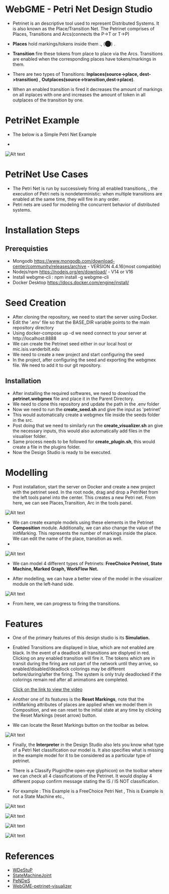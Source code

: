 # WebGME - Petri Net Design Studio

* Petrinet is an descriptive tool used to represent Distributed Systems. It is also known as the Place/Transition Net. The Petrinet comprises of Places, Transitions and Arcs(connects the P->T or T->P)

* **Places** hold markings/tokens inside them ., (⬤) . 

* **Transition** fire these tokens from place to place via the Arcs. Transitions are enabled when the corresponding places have tokens/markings in them.
* There are two types of Transitions: **Inplaces(source->place, dest->transition)** , **Outplaces(source->transition,dest->place)**.
* When an enabled transition is fired it decreases the amount of markings on all inplaces with one and
increases the amount of token in all outplaces of the transition by one.

# PetriNet Example

* The below is a Simple Petri Net Example
  
* 
![Alt text](images/9.png)


# PetriNet Use Cases
* The Petri Net is run by successively firing all enabled transitions, , the execution of Petri nets is nondeterministic: when multiple transitions are enabled at the same time, they will fire in any order. 
* Petri nets are used for modeling the concurrent behavior of distributed systems.

# Installation Steps
## Prerequisties

* Mongodb <https://www.mongodb.com/download-center/community/releases/archive> - VERSION 4.4.16(most compatible)
* Nodejs/npm <https://nodejs.org/en/download/> - V14 or V16
* Install webgme-cli : npm install -g webgme-cli
* Docker Desktop <https://docs.docker.com/engine/install/>

# Seed Creation

* After cloning the repository, we need to start the server using Docker.
* Edit the '.env' file so that the BASE_DIR variable points to the main repository directory
* Using docker-compose up -d we need connect to your server at http://localhost:8888
* We can create the Petrinet seed either in our local host or mic.isis.vanderbilt.edu
* We need to create a new project and start configuring the seed
* In the project, after configuring the seed and exporting the webgmex file. We need to add it to our git repository.

## Installation
* After installing the required softwares, we need to download the **petrinet.webgmex** file and place it in the Parent Directory. 
* We need to clone this repository and update the path in the .env folder
* Now we need to run the **create_seed.sh** and give the input as 'petrinet'
* This would automatically create a webgmex file inside the seeds folder in the src.
* Post doing that we need to similarly run the **create_visualizer.sh** an give the necessary inputs, this would also automatically add files in the visualiser folder.
* Same process needs to be followed for **create_plugin.sh**, this would create a file in the plugins folder.
* Now the Design Studio is ready to be executed.

# Modelling
* Post installation, start the server on Docker and create a new project with the petrinet seed. In the root node, drag and drop a PetriNet from the left tools panel into the center. This creates a new Petri net. From here, we can see Places,Transition, Arc in the tools panel. 

![Alt text](images/1.png)

* We can create example models using these elements in the Petrinet **Composition** module. Additionally, we can also change the value of the initMarking. This represents the number of markings inside the place. We can edit the name of the place, transition as well.
* 
![Alt text](images/2.png)

* We can model 4 different types of Petrinets: **FreeChoice Petrinet, State Machine, Marked Graph, WorkFlow Net.**

* After modelling, we can have a better view of the model in the visualizer module on the left-hand side. 
  
![Alt text](images/3.png)


* From here, we can progress to firing the transitions.

# Features
* One of the primary features of this design studio is its **Simulation.** 

* Enabled Transitions are displayed in blue, which are not enabled are black. In the event of a deadlock all transitions are displyed in red. Clicking on any enabled transition will fire it. The tokens which are in transit during the firing are not part of the network until they arrive, so enabled/disabled/deadlock colorings may be different before/during/after the firing. The system is only truly deadlocked if the colorings remain red after all animations are completed.
  
   [Click on the link to view the video](images/simulation.webm)

* Another one of its features is the **Reset Markings**, note that the initMarking attributes of places are applied when we model them in Composition, and we can reset to the initial state at any time by clicking the Reset Markings (reset arrow) button.

* We can locate the Reset Markings button on the toolbar as below.

![Alt text](images/4.png)

* Finally, the **Interpreter** in the Design Studio also lets you know what type of a Petri Net classification our model is. It also specifies what is missing in the example model for it to be considered as a particular type of petrinet. 

* There is a Classify Plugin(the open-eye glyphicon) on the toolbar where we can check all 4 classifications of the Petrinet. It would display 4 different popup confirm message stating the IS / IS NOT classification.

* For example : This Example is a FreeChoice Petri Net , This is Example is not a State Machine etc.,
  
![Alt text](images/5.png)

![Alt text](images/6.png)

![Alt text](images/7.png)

![Alt text](images/8.png)


# References

* [WDeStuP](https://github.com/kecso/WDeStuP)
* [StateMachineJoint](https://github.com/kecso/StateMachineJoint)
* [PeNDeS](https://github.com/umesh-timalsina/PeNDeS)
* [WebGME-petrinet-visualizer](https://github.com/dragazo/WebGME-petrinet-visualizer)